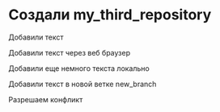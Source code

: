 # Создали my_third_repository 

Добавили текст

Добавили текст через веб браузер

Добавили еще немного текста локально

Добавили текст в новой ветке new_branch

Разрешаем конфликт
